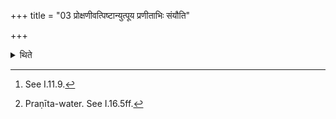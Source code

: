 +++
title = "03 प्रोक्षणीवत्पिष्टान्युत्पूय प्रणीताभिः संयौति"

+++

<details><summary>थिते</summary>

3. Having purified the flour in the same manner as that of the (purification of the sprinkling water)[^1] he mixes (the flour with the water) which has been carried forth.[^2]  

[^1]: See I.11.9.  

[^2]: Praṇīta-water. See I.16.5ff.
</details>
